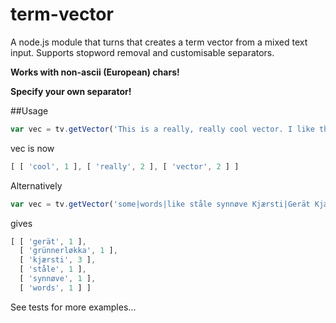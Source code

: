 # term-vector
A node.js module that turns that creates a term vector from a mixed text input. Supports stopword removal and customisable separators.

**Works with non-ascii (European) chars!**

**Specify your own separator!**


##Usage

```javascript
var vec = tv.getVector('This is a really, really cool vector. I like this VeCTor');
```

vec is now

```javascript
[ [ 'cool', 1 ], [ 'really', 2 ], [ 'vector', 2 ] ]
```

Alternatively

```javascript
var vec = tv.getVector('some|words|like ståle synnøve Kjærsti|Gerät Kjærsti Grünnerløkka Kjærsti', {separator:/[\| ]+/});
```

gives

```javascript
[ [ 'gerät', 1 ],
  [ 'grünnerløkka', 1 ],
  [ 'kjærsti', 3 ],
  [ 'ståle', 1 ],
  [ 'synnøve', 1 ],
  [ 'words', 1 ] ]
```

See tests for more examples...
